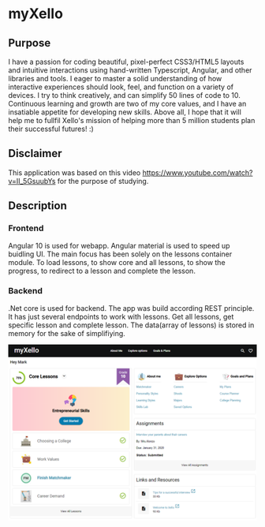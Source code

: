 # myXello

## Purpose
I have a passion for coding beautiful, pixel-perfect CSS3/HTML5 layouts and intuitive interactions using hand-written Typescript, Angular, and other libraries and tools. I eager to master a solid understanding of how interactive experiences should look, feel, and function on a variety of devices. I try to think creatively, and can simplify 50 lines of code to 10. Continuous learning and growth are two of my core values, and I have an insatiable appetite for developing new skills. Above all, I hope that it will help me to fullfil Xello's mission of helping more than 5 million students plan their successful futures! :)

## Disclaimer
This application was based on this video https://www.youtube.com/watch?v=II_5GsuubYs for the purpose of studying.

## Description
### Frontend
Angular 10 is used for webapp. Angular material is used to speed up buidling UI. The main focus has been solely on the lessons container module. To load lessons, to show core and all lessons, to show the progress, to redirect to a lesson and complete the lesson.

### Backend
.Net core is used for backend. The app was build according REST principle. It has just several endpoints to work with lessons. Get all lessons, get specific lesson and complete lesson.
The data(array of lessons) is stored in memory for the sake of simplifiying.

![](FE/src/assets/img/dashboard.png)
